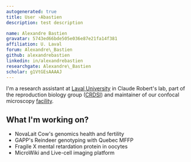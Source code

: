 ```yaml
---
autogenerated: true
title: User ›Abastien
description: test description

name: Alexandre Bastien
gravatar: 5743ed66bde505e036e87e21fa14f381
affiliation: U. Laval
forum: Alexandre\_Bastien
github: alexandrebastien
linkedin: in/alexandrebastien
researchgate: Alexandre\_Bastien
scholar: g1VtGEsAAAAJ
---
```


I'm a research assistant at [Laval University](https://www.ulaval.ca/) in Claude Robert's lab, part of the reproduction biology group ([CRDSI](http://www.crdsi.ulaval.ca/)) and maintainer of our confocal microscopy [facility](http://www.microwiki.fsaa.ulaval.ca).

What I'm working on?
--------------------

-   NovaLait Cow's genomics health and fertility
-   GAPP's Reindeer genotyping with Quebec MFFP
-   Fragile X mental retardation protein in oocytes
-   MicroWiki and Live-cell imaging platform

